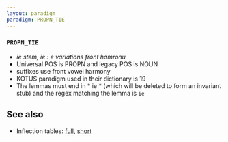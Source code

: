 ```yaml
---
layout: paradigm
paradigm: PROPN_TIE
---
```

### ` PROPN_TIE `

* _ie stem, ie : e variations front hamronu_
* Universal POS is PROPN and legacy POS is NOUN
* suffixes use front vowel harmony
* KOTUS paradigm used in their dictionary is 19
* The lemmas must end in * ie * (which will be deleted to form an invariant stub) and the regex matching the lemma is ` ie `

## See also

* Inflection tables: [full](gen/T/Tie.html), [short](gen/T/Tie_wikt.html)

